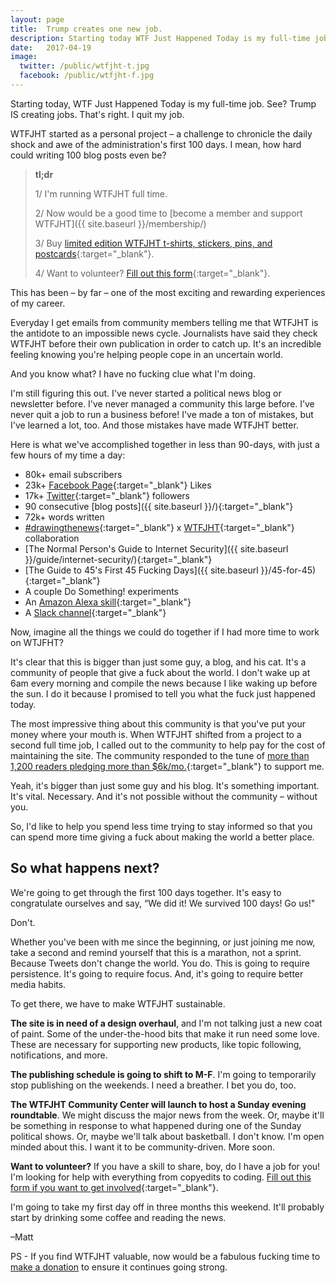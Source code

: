```yaml
---
layout: page
title:  Trump creates one new job.
description: Starting today WTF Just Happened Today is my full-time job. See? Trump IS creating jobs. That's right. I quit my job. We're just getting started. 
date:   2017-04-19
image:
  twitter: /public/wtfjht-t.jpg
  facebook: /public/wtfjht-f.jpg
---
```


<p class="lead">Starting today, WTF Just Happened Today is my full-time job. See? Trump IS creating jobs. That's right. I quit my job. </p>

WTFJHT started as a personal project – a challenge to chronicle the daily shock and awe of the administration's first 100 days. I mean, how hard could writing 100 blog posts even be? 

> **tl;dr**
>
> 1/ I'm running WTFJHT full time.		
>
> 2/ Now would be a good time to [become a member and support WTFJHT]({{ site.baseurl }}/membership/)
>
> 3/ Buy [limited edition WTFJHT t-shirts, stickers, pins, and postcards](https://gumroad.com/dailywtf){:target="_blank"}.
>
> 4/ Want to volunteer? [Fill out this form](https://goo.gl/forms/XYZW1BNRuv05qlIr1){:target="_blank"}.
>

This has been – by far – one of the most exciting and rewarding experiences of my career. 

Everyday I get emails from community members telling me that WTFJHT is the antidote to an impossible news cycle. Journalists have said they check WTFJHT before their own publication in order to catch up. It's an incredible feeling knowing you're helping people cope in an uncertain world. 

And you know what? I have no fucking clue what I'm doing. 

I'm still figuring this out. I've never started a political news blog or newsletter before. I've never managed a community this large before. I’ve never quit a job to run a business before! I've made a ton of mistakes, but I've learned a lot, too. And those mistakes have made WTFJHT better.

Here is what we've accomplished together in less than 90-days, with just a few hours of my time a day:

* 80k+ email subscribers
* 23k+ [Facebook Page](https://www.facebook.com/wtfjht/){:target="_blank"} Likes
* 17k+ [Twitter](https://twitter.com/wtfjht){:target="_blank"} followers
* 90 consecutive [blog posts]({{ site.baseurl }}/){:target="_blank"}
* 72k+ words written
* [#drawingthenews](https://www.instagram.com/enoogs/){:target="_blank"} x [WTFJHT](https://www.instagram.com/wtfjht/){:target="_blank"} collaboration
* [The Normal Person's Guide to Internet Security]({{ site.baseurl }}/guide/internet-security/){:target="_blank"}
* [The Guide to 45's First 45 Fucking Days]({{ site.baseurl }}/45-for-45){:target="_blank"}
* A couple Do Something! experiments
* An [Amazon Alexa skill](http://wtfalexa.com/){:target="_blank"}
* A [Slack channel](https://wtfslack.herokuapp.com/){:target="_blank"}

Now, imagine all the things we could do together if I had more time to work on WTJFHT? 

It's clear that this is bigger than just some guy, a blog, and his cat. It's a community of people that give a fuck about the world. I don't wake up at 6am every morning and compile the news because I like waking up before the sun. I do it because I promised to tell you what the fuck just happened today. 

The most impressive thing about this community is that you've put your money where your mouth is. When WTFJHT shifted from a project to a second full time job, I called out to the community to help pay for the cost of maintaining the site. The community responded to the tune of [more than 1,200 readers pledging more than $6k/mo.](https://www.patreon.com/wtfjht){:target="_blank"} to support me. 

Yeah, it's bigger than just some guy and his blog. It's something important. It's vital. Necessary. And it's not possible without the community – without you. 

So, I'd like to help you spend less time trying to stay informed so that you can spend more time giving a fuck about making the world a better place.

## So what happens next?

We're going to get through the first 100 days together. It's easy to congratulate ourselves and say, “We did it! We survived 100 days! Go us!" 

Don't.

Whether you've been with me since the beginning, or just joining me now, take a second and remind yourself that this is a marathon, not a sprint. Because Tweets don't change the world. You do. This is going to require persistence. It's going to require focus. And, it's going to require better media habits.

To get there, we have to make WTFJHT sustainable. 

**The site is in need of a design overhaul**, and I'm not talking just a new coat of paint. Some of the under-the-hood bits that make it run need some love. These are necessary for supporting new products, like topic following, notifications, and more. 

**The publishing schedule is going to shift to M-F**. I'm going to temporarily stop publishing on the weekends. I need a breather. I bet you do, too. 

**The WTFJHT Community Center will launch to host a Sunday evening roundtable**. We might discuss the major news from the week. Or, maybe it'll be something in response to what happened during one of the Sunday political shows. Or, maybe we'll talk about basketball. I don't know. I'm open minded about this. I want it to be community-driven. More soon. 

**Want to volunteer?** If you have a skill to share, boy, do I have a job for you! I'm looking for help with everything from copyedits to coding. [Fill out this form if you want to get involved](https://goo.gl/forms/XYZW1BNRuv05qlIr1){:target="_blank"}.

I'm going to take my first day off in three months this weekend. It'll probably start by drinking some coffee and reading the news. 

–Matt

PS - If you find WTFJHT valuable, now would be a fabulous fucking time to [make a donation](https://whatthefuckjusthappenedtoday.com/membership/) to ensure it continues going strong.